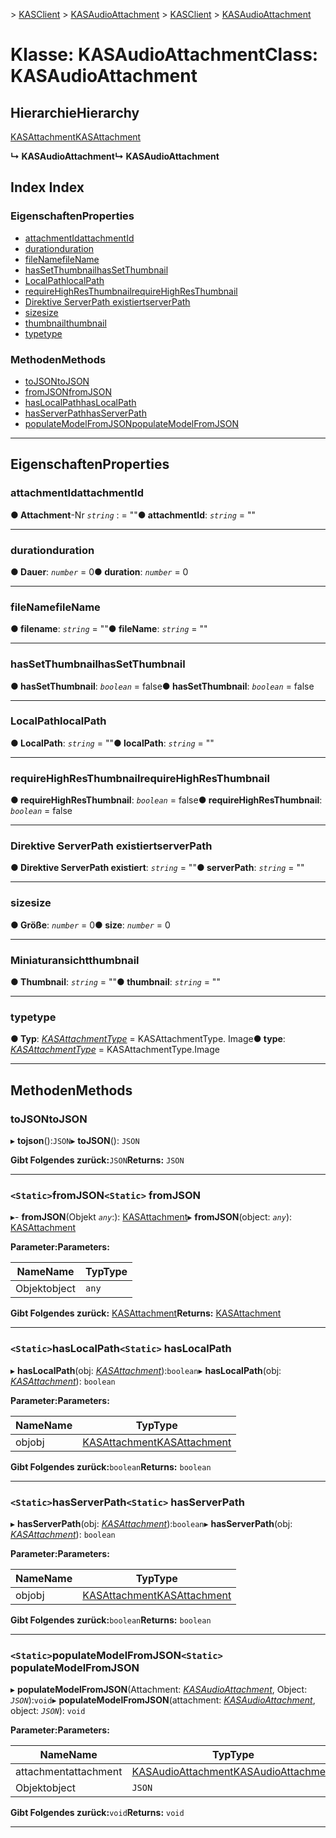 <span data-ttu-id="1f43f-101">[](../README.md) > [KASClient](../modules/kasclient.md) > [KASAudioAttachment](../classes/kasclient.kasaudioattachment.md)</span><span class="sxs-lookup"><span data-stu-id="1f43f-101">[](../README.md) > [KASClient](../modules/kasclient.md) > [KASAudioAttachment](../classes/kasclient.kasaudioattachment.md)</span></span>

# <a name="class-kasaudioattachment"></a><span data-ttu-id="1f43f-102">Klasse: KASAudioAttachment</span><span class="sxs-lookup"><span data-stu-id="1f43f-102">Class: KASAudioAttachment</span></span>

## <a name="hierarchy"></a><span data-ttu-id="1f43f-103">Hierarchie</span><span class="sxs-lookup"><span data-stu-id="1f43f-103">Hierarchy</span></span>

 [<span data-ttu-id="1f43f-104">KASAttachment</span><span class="sxs-lookup"><span data-stu-id="1f43f-104">KASAttachment</span></span>](kasclient.kasattachment.md)

<span data-ttu-id="1f43f-105">**↳ KASAudioAttachment**</span><span class="sxs-lookup"><span data-stu-id="1f43f-105">**↳ KASAudioAttachment**</span></span>

## <a name="index"></a><span data-ttu-id="1f43f-106">Index </span><span class="sxs-lookup"><span data-stu-id="1f43f-106">Index</span></span>

### <a name="properties"></a><span data-ttu-id="1f43f-107">Eigenschaften</span><span class="sxs-lookup"><span data-stu-id="1f43f-107">Properties</span></span>

* [<span data-ttu-id="1f43f-108">attachmentId</span><span class="sxs-lookup"><span data-stu-id="1f43f-108">attachmentId</span></span>](kasclient.kasaudioattachment.md#attachmentid)
* [<span data-ttu-id="1f43f-109">duration</span><span class="sxs-lookup"><span data-stu-id="1f43f-109">duration</span></span>](kasclient.kasaudioattachment.md#duration)
* [<span data-ttu-id="1f43f-110">fileName</span><span class="sxs-lookup"><span data-stu-id="1f43f-110">fileName</span></span>](kasclient.kasaudioattachment.md#filename)
* [<span data-ttu-id="1f43f-111">hasSetThumbnail</span><span class="sxs-lookup"><span data-stu-id="1f43f-111">hasSetThumbnail</span></span>](kasclient.kasaudioattachment.md#hassetthumbnail)
* [<span data-ttu-id="1f43f-112">LocalPath</span><span class="sxs-lookup"><span data-stu-id="1f43f-112">localPath</span></span>](kasclient.kasaudioattachment.md#localpath)
* [<span data-ttu-id="1f43f-113">requireHighResThumbnail</span><span class="sxs-lookup"><span data-stu-id="1f43f-113">requireHighResThumbnail</span></span>](kasclient.kasaudioattachment.md#requirehighresthumbnail)
* [<span data-ttu-id="1f43f-114">Direktive ServerPath existiert</span><span class="sxs-lookup"><span data-stu-id="1f43f-114">serverPath</span></span>](kasclient.kasaudioattachment.md#serverpath)
* [<span data-ttu-id="1f43f-115">size</span><span class="sxs-lookup"><span data-stu-id="1f43f-115">size</span></span>](kasclient.kasaudioattachment.md#size)
* [<span data-ttu-id="1f43f-116">thumbnail</span><span class="sxs-lookup"><span data-stu-id="1f43f-116">thumbnail</span></span>](kasclient.kasaudioattachment.md#thumbnail)
* [<span data-ttu-id="1f43f-117">type</span><span class="sxs-lookup"><span data-stu-id="1f43f-117">type</span></span>](kasclient.kasaudioattachment.md#type)
### <a name="methods"></a><span data-ttu-id="1f43f-118">Methoden</span><span class="sxs-lookup"><span data-stu-id="1f43f-118">Methods</span></span>

* [<span data-ttu-id="1f43f-119">toJSON</span><span class="sxs-lookup"><span data-stu-id="1f43f-119">toJSON</span></span>](kasclient.kasaudioattachment.md#tojson)
* [<span data-ttu-id="1f43f-120">fromJSON</span><span class="sxs-lookup"><span data-stu-id="1f43f-120">fromJSON</span></span>](kasclient.kasaudioattachment.md#fromjson)
* [<span data-ttu-id="1f43f-121">hasLocalPath</span><span class="sxs-lookup"><span data-stu-id="1f43f-121">hasLocalPath</span></span>](kasclient.kasaudioattachment.md#haslocalpath)
* [<span data-ttu-id="1f43f-122">hasServerPath</span><span class="sxs-lookup"><span data-stu-id="1f43f-122">hasServerPath</span></span>](kasclient.kasaudioattachment.md#hasserverpath)
* [<span data-ttu-id="1f43f-123">populateModelFromJSON</span><span class="sxs-lookup"><span data-stu-id="1f43f-123">populateModelFromJSON</span></span>](kasclient.kasaudioattachment.md#populatemodelfromjson)

---

## <a name="properties"></a><span data-ttu-id="1f43f-124">Eigenschaften</span><span class="sxs-lookup"><span data-stu-id="1f43f-124">Properties</span></span>

<a id="attachmentid"></a>

###  <a name="attachmentid"></a><span data-ttu-id="1f43f-125">attachmentId</span><span class="sxs-lookup"><span data-stu-id="1f43f-125">attachmentId</span></span>

<span data-ttu-id="1f43f-126">**● Attachment**-Nr *`string`* : = ""</span><span class="sxs-lookup"><span data-stu-id="1f43f-126">**● attachmentId**: *`string`* = ""</span></span>

___
<a id="duration"></a>

###  <a name="duration"></a><span data-ttu-id="1f43f-127">duration</span><span class="sxs-lookup"><span data-stu-id="1f43f-127">duration</span></span>

<span data-ttu-id="1f43f-128">**● Dauer**: *`number`* = 0</span><span class="sxs-lookup"><span data-stu-id="1f43f-128">**● duration**: *`number`* = 0</span></span>

___
<a id="filename"></a>

###  <a name="filename"></a><span data-ttu-id="1f43f-129">fileName</span><span class="sxs-lookup"><span data-stu-id="1f43f-129">fileName</span></span>

<span data-ttu-id="1f43f-130">**● filename**: *`string`* = ""</span><span class="sxs-lookup"><span data-stu-id="1f43f-130">**● fileName**: *`string`* = ""</span></span>

___
<a id="hassetthumbnail"></a>

###  <a name="hassetthumbnail"></a><span data-ttu-id="1f43f-131">hasSetThumbnail</span><span class="sxs-lookup"><span data-stu-id="1f43f-131">hasSetThumbnail</span></span>

<span data-ttu-id="1f43f-132">**● hasSetThumbnail**: *`boolean`* = false</span><span class="sxs-lookup"><span data-stu-id="1f43f-132">**● hasSetThumbnail**: *`boolean`* = false</span></span>

___
<a id="localpath"></a>

###  <a name="localpath"></a><span data-ttu-id="1f43f-133">LocalPath</span><span class="sxs-lookup"><span data-stu-id="1f43f-133">localPath</span></span>

<span data-ttu-id="1f43f-134">**● LocalPath**: *`string`* = ""</span><span class="sxs-lookup"><span data-stu-id="1f43f-134">**● localPath**: *`string`* = ""</span></span>

___
<a id="requirehighresthumbnail"></a>

###  <a name="requirehighresthumbnail"></a><span data-ttu-id="1f43f-135">requireHighResThumbnail</span><span class="sxs-lookup"><span data-stu-id="1f43f-135">requireHighResThumbnail</span></span>

<span data-ttu-id="1f43f-136">**● requireHighResThumbnail**: *`boolean`* = false</span><span class="sxs-lookup"><span data-stu-id="1f43f-136">**● requireHighResThumbnail**: *`boolean`* = false</span></span>

___
<a id="serverpath"></a>

###  <a name="serverpath"></a><span data-ttu-id="1f43f-137">Direktive ServerPath existiert</span><span class="sxs-lookup"><span data-stu-id="1f43f-137">serverPath</span></span>

<span data-ttu-id="1f43f-138">**● Direktive ServerPath existiert**: *`string`* = ""</span><span class="sxs-lookup"><span data-stu-id="1f43f-138">**● serverPath**: *`string`* = ""</span></span>

___
<a id="size"></a>

###  <a name="size"></a><span data-ttu-id="1f43f-139">size</span><span class="sxs-lookup"><span data-stu-id="1f43f-139">size</span></span>

<span data-ttu-id="1f43f-140">**● Größe**: *`number`* = 0</span><span class="sxs-lookup"><span data-stu-id="1f43f-140">**● size**: *`number`* = 0</span></span>

___
<a id="thumbnail"></a>

###  <a name="thumbnail"></a><span data-ttu-id="1f43f-141">Miniaturansicht</span><span class="sxs-lookup"><span data-stu-id="1f43f-141">thumbnail</span></span>

<span data-ttu-id="1f43f-142">**● Thumbnail**: *`string`* = ""</span><span class="sxs-lookup"><span data-stu-id="1f43f-142">**● thumbnail**: *`string`* = ""</span></span>

___
<a id="type"></a>

###  <a name="type"></a><span data-ttu-id="1f43f-143">type</span><span class="sxs-lookup"><span data-stu-id="1f43f-143">type</span></span>

<span data-ttu-id="1f43f-144">**● Typ**: *[KASAttachmentType](../enums/kasclient.kasattachmenttype.md)* = KASAttachmentType. Image</span><span class="sxs-lookup"><span data-stu-id="1f43f-144">**● type**: *[KASAttachmentType](../enums/kasclient.kasattachmenttype.md)* =  KASAttachmentType.Image</span></span>

___

## <a name="methods"></a><span data-ttu-id="1f43f-145">Methoden</span><span class="sxs-lookup"><span data-stu-id="1f43f-145">Methods</span></span>

<a id="tojson"></a>

###  <a name="tojson"></a><span data-ttu-id="1f43f-146">toJSON</span><span class="sxs-lookup"><span data-stu-id="1f43f-146">toJSON</span></span>

<span data-ttu-id="1f43f-147">▸ **tojson**():`JSON`</span><span class="sxs-lookup"><span data-stu-id="1f43f-147">▸ **toJSON**(): `JSON`</span></span>

<span data-ttu-id="1f43f-148">**Gibt Folgendes zurück:**`JSON`</span><span class="sxs-lookup"><span data-stu-id="1f43f-148">**Returns:** `JSON`</span></span>

___
<a id="fromjson"></a>

### <a name="static-fromjson"></a><span data-ttu-id="1f43f-149">`<Static>`fromJSON</span><span class="sxs-lookup"><span data-stu-id="1f43f-149">`<Static>` fromJSON</span></span>

<span data-ttu-id="1f43f-150">▸- **fromJSON**(Objekt *`any`*:): [KASAttachment](kasclient.kasattachment.md)</span><span class="sxs-lookup"><span data-stu-id="1f43f-150">▸ **fromJSON**(object: *`any`*): [KASAttachment](kasclient.kasattachment.md)</span></span>

<span data-ttu-id="1f43f-151">**Parameter:**</span><span class="sxs-lookup"><span data-stu-id="1f43f-151">**Parameters:**</span></span>

| <span data-ttu-id="1f43f-152">Name</span><span class="sxs-lookup"><span data-stu-id="1f43f-152">Name</span></span> | <span data-ttu-id="1f43f-153">Typ</span><span class="sxs-lookup"><span data-stu-id="1f43f-153">Type</span></span> |
| ------ | ------ |
| <span data-ttu-id="1f43f-154">Objekt</span><span class="sxs-lookup"><span data-stu-id="1f43f-154">object</span></span> | `any` |

<span data-ttu-id="1f43f-155">**Gibt Folgendes zurück:** [KASAttachment](kasclient.kasattachment.md)</span><span class="sxs-lookup"><span data-stu-id="1f43f-155">**Returns:** [KASAttachment](kasclient.kasattachment.md)</span></span>

___
<a id="haslocalpath"></a>

### <a name="static-haslocalpath"></a><span data-ttu-id="1f43f-156">`<Static>`hasLocalPath</span><span class="sxs-lookup"><span data-stu-id="1f43f-156">`<Static>` hasLocalPath</span></span>

<span data-ttu-id="1f43f-157">▸ **hasLocalPath**(obj: *[KASAttachment](kasclient.kasattachment.md)*):`boolean`</span><span class="sxs-lookup"><span data-stu-id="1f43f-157">▸ **hasLocalPath**(obj: *[KASAttachment](kasclient.kasattachment.md)*): `boolean`</span></span>

<span data-ttu-id="1f43f-158">**Parameter:**</span><span class="sxs-lookup"><span data-stu-id="1f43f-158">**Parameters:**</span></span>

| <span data-ttu-id="1f43f-159">Name</span><span class="sxs-lookup"><span data-stu-id="1f43f-159">Name</span></span> | <span data-ttu-id="1f43f-160">Typ</span><span class="sxs-lookup"><span data-stu-id="1f43f-160">Type</span></span> |
| ------ | ------ |
| <span data-ttu-id="1f43f-161">obj</span><span class="sxs-lookup"><span data-stu-id="1f43f-161">obj</span></span> | [<span data-ttu-id="1f43f-162">KASAttachment</span><span class="sxs-lookup"><span data-stu-id="1f43f-162">KASAttachment</span></span>](kasclient.kasattachment.md) |

<span data-ttu-id="1f43f-163">**Gibt Folgendes zurück:**`boolean`</span><span class="sxs-lookup"><span data-stu-id="1f43f-163">**Returns:** `boolean`</span></span>

___
<a id="hasserverpath"></a>

### <a name="static-hasserverpath"></a><span data-ttu-id="1f43f-164">`<Static>`hasServerPath</span><span class="sxs-lookup"><span data-stu-id="1f43f-164">`<Static>` hasServerPath</span></span>

<span data-ttu-id="1f43f-165">▸ **hasServerPath**(obj: *[KASAttachment](kasclient.kasattachment.md)*):`boolean`</span><span class="sxs-lookup"><span data-stu-id="1f43f-165">▸ **hasServerPath**(obj: *[KASAttachment](kasclient.kasattachment.md)*): `boolean`</span></span>

<span data-ttu-id="1f43f-166">**Parameter:**</span><span class="sxs-lookup"><span data-stu-id="1f43f-166">**Parameters:**</span></span>

| <span data-ttu-id="1f43f-167">Name</span><span class="sxs-lookup"><span data-stu-id="1f43f-167">Name</span></span> | <span data-ttu-id="1f43f-168">Typ</span><span class="sxs-lookup"><span data-stu-id="1f43f-168">Type</span></span> |
| ------ | ------ |
| <span data-ttu-id="1f43f-169">obj</span><span class="sxs-lookup"><span data-stu-id="1f43f-169">obj</span></span> | [<span data-ttu-id="1f43f-170">KASAttachment</span><span class="sxs-lookup"><span data-stu-id="1f43f-170">KASAttachment</span></span>](kasclient.kasattachment.md) |

<span data-ttu-id="1f43f-171">**Gibt Folgendes zurück:**`boolean`</span><span class="sxs-lookup"><span data-stu-id="1f43f-171">**Returns:** `boolean`</span></span>

___
<a id="populatemodelfromjson"></a>

### <a name="static-populatemodelfromjson"></a><span data-ttu-id="1f43f-172">`<Static>`populateModelFromJSON</span><span class="sxs-lookup"><span data-stu-id="1f43f-172">`<Static>` populateModelFromJSON</span></span>

<span data-ttu-id="1f43f-173">▸ **populateModelFromJSON**(Attachment: *[KASAudioAttachment](kasclient.kasaudioattachment.md)*, Object: *`JSON`*):`void`</span><span class="sxs-lookup"><span data-stu-id="1f43f-173">▸ **populateModelFromJSON**(attachment: *[KASAudioAttachment](kasclient.kasaudioattachment.md)*, object: *`JSON`*): `void`</span></span>

<span data-ttu-id="1f43f-174">**Parameter:**</span><span class="sxs-lookup"><span data-stu-id="1f43f-174">**Parameters:**</span></span>

| <span data-ttu-id="1f43f-175">Name</span><span class="sxs-lookup"><span data-stu-id="1f43f-175">Name</span></span> | <span data-ttu-id="1f43f-176">Typ</span><span class="sxs-lookup"><span data-stu-id="1f43f-176">Type</span></span> |
| ------ | ------ |
| <span data-ttu-id="1f43f-177">attachment</span><span class="sxs-lookup"><span data-stu-id="1f43f-177">attachment</span></span> | [<span data-ttu-id="1f43f-178">KASAudioAttachment</span><span class="sxs-lookup"><span data-stu-id="1f43f-178">KASAudioAttachment</span></span>](kasclient.kasaudioattachment.md) |
| <span data-ttu-id="1f43f-179">Objekt</span><span class="sxs-lookup"><span data-stu-id="1f43f-179">object</span></span> | `JSON` |

<span data-ttu-id="1f43f-180">**Gibt Folgendes zurück:**`void`</span><span class="sxs-lookup"><span data-stu-id="1f43f-180">**Returns:** `void`</span></span>

___

